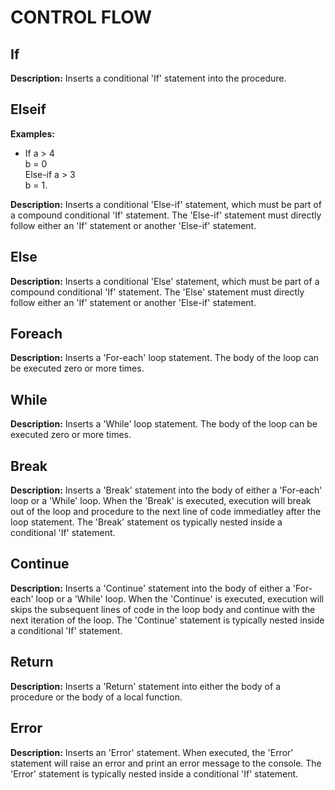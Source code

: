 # CONTROL FLOW  
  
## If  
  
**Description:** Inserts a conditional 'If' statement into the procedure.  
  
## Elseif  
  
**Examples:**  
  * If a > 4  
    b = 0  
    Else-if a > 3  
    b = 1.  
  
**Description:** Inserts a conditional 'Else-if' statement, which must be part of a compound conditional 'If' statement. The 'Else-if' statement must directly follow either an 'If' statement or another 'Else-if' statement.  
  
## Else  
  
**Description:** Inserts a conditional 'Else' statement, which must be part of a compound conditional 'If' statement. The 'Else' statement must directly follow either an 'If' statement or another 'Else-if' statement.  
  
## Foreach  
  
**Description:** Inserts a 'For-each' loop statement. The body of the loop can be executed zero or more times.  
  
## While  
  
**Description:** Inserts a 'While' loop statement. The body of the loop can be executed zero or more times.  
  
## Break  
  
**Description:** Inserts a 'Break' statement into the body of either a 'For-each' loop or a 'While' loop. When the 'Break' is executed, execution will break out of the loop and procedure to the next line of code immediatley after the loop statement. The 'Break' statement os typically nested inside a conditional 'If' statement.  
  
## Continue  
  
**Description:** Inserts a 'Continue' statement into the body of either a 'For-each' loop or a 'While' loop. When the 'Continue' is executed, execution will skips the subsequent lines of code in the loop body and continue with the next iteration of the loop. The 'Continue' statement is typically nested inside a conditional 'If' statement.  
  
## Return  
  
**Description:** Inserts a 'Return' statement into either the body of a procedure or the body of a local function.  
  
## Error  
  
**Description:** Inserts an 'Error' statement. When executed, the 'Error' statement will raise an error and print an error message to the console. The 'Error' statement is typically nested inside a conditional 'If' statement.  
  
